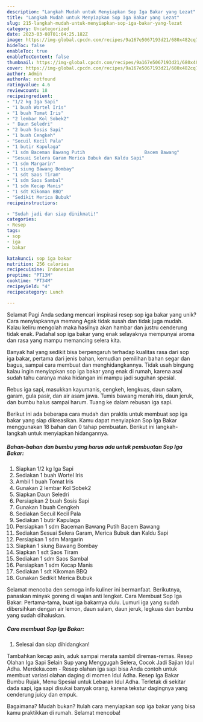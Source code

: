 ```yaml
---
description: "Langkah Mudah untuk Menyiapkan Sop Iga Bakar yang Lezat"
title: "Langkah Mudah untuk Menyiapkan Sop Iga Bakar yang Lezat"
slug: 215-langkah-mudah-untuk-menyiapkan-sop-iga-bakar-yang-lezat
category: Uncategorized
date: 2023-03-08T01:04:25.182Z
image: https://img-global.cpcdn.com/recipes/9a167e5067193d21/680x482cq70/sop-iga-bakar-foto-resep-utama.jpg
hideToc: false
enableToc: true
enableTocContent: false
thumbnail: https://img-global.cpcdn.com/recipes/9a167e5067193d21/680x482cq70/sop-iga-bakar-foto-resep-utama.jpg
cover: https://img-global.cpcdn.com/recipes/9a167e5067193d21/680x482cq70/sop-iga-bakar-foto-resep-utama.jpg
author: Admin
authorAv: notfound
ratingvalue: 4.6
reviewcount: 18
recipeingredient:
- "1/2 kg Iga Sapi"
- "1 buah Wortel Iris"
- "1 buah Tomat Iris"
- "2 lembar Kol Sobek2"
- " Daun Seledri"
- "2 buah Sosis Sapi"
- "1 buah Cengkeh"
- "Secuil Kecil Pala"
- "1 butir Kapulaga"
- "1 sdm Baceman Bawang Putih                      Bacem Bawang"
- "Sesuai Selera Garam Merica Bubuk dan Kaldu Sapi"
- "1 sdm Margarin"
- "1 siung Bawang Bombay"
- "1 sdt Saos Tiram"
- "1 sdm Saos Sambal"
- "1 sdm Kecap Manis"
- "1 sdt Kikoman BBQ"
- "Sedikit Merica Bubuk"
recipeinstructions:

- "Sudah jadi dan siap dinikmati!"
categories:
- Resep
tags:
- sop
- iga
- bakar

katakunci: sop iga bakar 
nutrition: 256 calories
recipecuisine: Indonesian
preptime: "PT13M"
cooktime: "PT34M"
recipeyield: "4"
recipecategory: Lunch

---
```



Selamat Pagi Anda sedang mencari inspirasi resep sop iga bakar yang unik? Cara menyiapkannya memang Agak tidak susah dan tidak juga mudah. Kalau keliru mengolah maka hasilnya akan hambar dan justru cenderung tidak enak. Padahal sop iga bakar yang enak selayaknya mempunyai aroma dan rasa yang mampu memancing selera kita.


Banyak hal yang sedikit bisa berpengaruh terhadap kualitas rasa dari sop iga bakar, pertama dari jenis bahan, kemudian pemilihan bahan segar dan bagus, sampai cara membuat dan menghidangkannya. Tidak usah bingung kalau ingin menyiapkan sop iga bakar yang enak di rumah, karena asal sudah tahu caranya maka hidangan ini mampu jadi suguhan spesial.

Rebus iga sapi, masukkan kayumanis, cengkeh, lengkuas, daun salam, garam, gula pasir, dan air asam jawa. Tumis bawang merah iris, daun jeruk, dan bumbu halus sampai harum. Tuang ke dalam rebusan iga sapi.


Berikut ini ada beberapa cara mudah dan praktis untuk membuat sop iga bakar yang siap dikreasikan. Kamu dapat menyiapkan Sop Iga Bakar menggunakan 18 bahan dan 0 tahap pembuatan. Berikut ini langkah-langkah untuk menyiapkan hidangannya.

<!--inarticleads1-->

##### Bahan-bahan dan bumbu yang harus ada untuk pembuatan Sop Iga Bakar:

1. Siapkan 1/2 kg Iga Sapi
1. Sediakan 1 buah Wortel Iris
1. Ambil 1 buah Tomat Iris
1. Gunakan 2 lembar Kol Sobek2
1. Siapkan  Daun Seledri
1. Persiapkan 2 buah Sosis Sapi
1. Gunakan 1 buah Cengkeh
1. Sediakan Secuil Kecil Pala
1. Sediakan 1 butir Kapulaga
1. Persiapkan 1 sdm Baceman Bawang Putih                      Bacem Bawang
1. Sediakan Sesuai Selera Garam, Merica Bubuk dan Kaldu Sapi
1. Persiapkan 1 sdm Margarin
1. Siapkan 1 siung Bawang Bombay
1. Siapkan 1 sdt Saos Tiram
1. Sediakan 1 sdm Saos Sambal
1. Persiapkan 1 sdm Kecap Manis
1. Sediakan 1 sdt Kikoman BBQ
1. Gunakan Sedikit Merica Bubuk


Selamat mencoba den semoga info kuliner ini bermanfaat. Berikutnya, panaskan minyak goreng di wajan anti lengket. Cara Membuat Sop Iga Bakar: Pertama-tama, buat iga bakarnya dulu. Lumuri iga yang sudah dibersihkan dengan air lemon, daun salam, daun jeruk, legkuas dan bumbu yang sudah dihaluskan. 

<!--inarticleads2-->

##### Cara membuat Sop Iga Bakar:


1. Selesai dan siap dihidangkan!

Tambahkan kecap asin, aduk sampai merata sambil diremas-remas. Resep Olahan Iga Sapi Selain Sup yang Menggugah Selera, Cocok Jadi Sajian Idul Adha. Merdeka.com - Resep olahan iga sapi bisa Anda contoh untuk membuat variasi olahan daging di momen Idul Adha. Resep Iga Bakar Bumbu Rujak, Menu Spesial untuk Lebaran Idul Adha. Terletak di sekitar dada sapi, iga sapi disukai banyak orang, karena tekstur dagingnya yang cenderung juicy dan empuk. 

Bagaimana? Mudah bukan? Itulah cara menyiapkan sop iga bakar yang bisa kamu praktikkan di rumah. Selamat mencoba!
